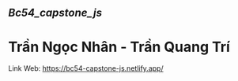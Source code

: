 ## _Bc54_capstone_js_
# Trần Ngọc Nhân - Trần Quang Trí
Link Web: https://bc54-capstone-js.netlify.app/
